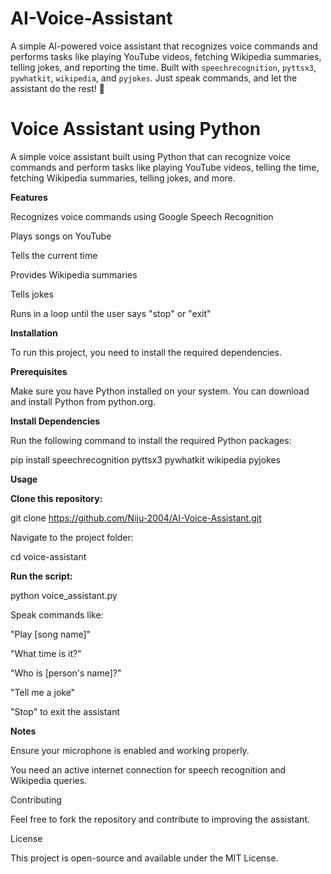 # AI-Voice-Assistant
  A simple AI-powered voice assistant that recognizes voice commands and performs tasks like playing YouTube videos, fetching Wikipedia summaries, telling jokes, and reporting the time. Built with `speechrecognition`, `pyttsx3`, `pywhatkit`, `wikipedia`, and `pyjokes`. Just speak commands, and let the assistant do the rest! 🚀

# Voice Assistant using Python

A simple voice assistant built using Python that can recognize voice commands and perform tasks like playing YouTube videos, telling the time, fetching Wikipedia summaries, telling jokes, and more.

**Features**

Recognizes voice commands using Google Speech Recognition

Plays songs on YouTube

Tells the current time

Provides Wikipedia summaries

Tells jokes

Runs in a loop until the user says "stop" or "exit"

**Installation**

To run this project, you need to install the required dependencies.

**Prerequisites**

Make sure you have Python installed on your system. You can download and install Python from python.org.

**Install Dependencies**

Run the following command to install the required Python packages:

pip install speechrecognition pyttsx3 pywhatkit wikipedia pyjokes

**Usage**

**Clone this repository:**

git clone https://github.com/Niju-2004/AI-Voice-Assistant.git

Navigate to the project folder:

cd voice-assistant

**Run the script:**

python voice_assistant.py

Speak commands like:

"Play [song name]"

"What time is it?"

"Who is [person's name]?"

"Tell me a joke"

"Stop" to exit the assistant

**Notes**

Ensure your microphone is enabled and working properly.

You need an active internet connection for speech recognition and Wikipedia queries.

Contributing

Feel free to fork the repository and contribute to improving the assistant.

License

This project is open-source and available under the MIT License.
